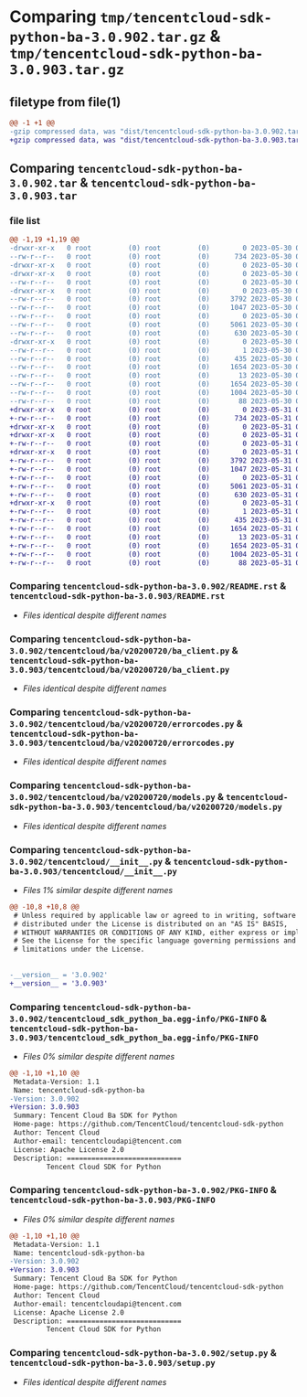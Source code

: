 # Comparing `tmp/tencentcloud-sdk-python-ba-3.0.902.tar.gz` & `tmp/tencentcloud-sdk-python-ba-3.0.903.tar.gz`

## filetype from file(1)

```diff
@@ -1 +1 @@
-gzip compressed data, was "dist/tencentcloud-sdk-python-ba-3.0.902.tar", last modified: Tue May 30 00:15:24 2023, max compression
+gzip compressed data, was "dist/tencentcloud-sdk-python-ba-3.0.903.tar", last modified: Wed May 31 02:01:57 2023, max compression
```

## Comparing `tencentcloud-sdk-python-ba-3.0.902.tar` & `tencentcloud-sdk-python-ba-3.0.903.tar`

### file list

```diff
@@ -1,19 +1,19 @@
-drwxr-xr-x   0 root         (0) root         (0)        0 2023-05-30 00:15:24.000000 tencentcloud-sdk-python-ba-3.0.902/
--rw-r--r--   0 root         (0) root         (0)      734 2023-05-30 00:15:23.000000 tencentcloud-sdk-python-ba-3.0.902/README.rst
-drwxr-xr-x   0 root         (0) root         (0)        0 2023-05-30 00:15:24.000000 tencentcloud-sdk-python-ba-3.0.902/tencentcloud/
-drwxr-xr-x   0 root         (0) root         (0)        0 2023-05-30 00:15:24.000000 tencentcloud-sdk-python-ba-3.0.902/tencentcloud/ba/
--rw-r--r--   0 root         (0) root         (0)        0 2023-05-30 00:15:23.000000 tencentcloud-sdk-python-ba-3.0.902/tencentcloud/ba/__init__.py
-drwxr-xr-x   0 root         (0) root         (0)        0 2023-05-30 00:15:24.000000 tencentcloud-sdk-python-ba-3.0.902/tencentcloud/ba/v20200720/
--rw-r--r--   0 root         (0) root         (0)     3792 2023-05-30 00:15:23.000000 tencentcloud-sdk-python-ba-3.0.902/tencentcloud/ba/v20200720/ba_client.py
--rw-r--r--   0 root         (0) root         (0)     1047 2023-05-30 00:15:23.000000 tencentcloud-sdk-python-ba-3.0.902/tencentcloud/ba/v20200720/errorcodes.py
--rw-r--r--   0 root         (0) root         (0)        0 2023-05-30 00:15:23.000000 tencentcloud-sdk-python-ba-3.0.902/tencentcloud/ba/v20200720/__init__.py
--rw-r--r--   0 root         (0) root         (0)     5061 2023-05-30 00:15:23.000000 tencentcloud-sdk-python-ba-3.0.902/tencentcloud/ba/v20200720/models.py
--rw-r--r--   0 root         (0) root         (0)      630 2023-05-30 00:15:23.000000 tencentcloud-sdk-python-ba-3.0.902/tencentcloud/__init__.py
-drwxr-xr-x   0 root         (0) root         (0)        0 2023-05-30 00:15:24.000000 tencentcloud-sdk-python-ba-3.0.902/tencentcloud_sdk_python_ba.egg-info/
--rw-r--r--   0 root         (0) root         (0)        1 2023-05-30 00:15:24.000000 tencentcloud-sdk-python-ba-3.0.902/tencentcloud_sdk_python_ba.egg-info/dependency_links.txt
--rw-r--r--   0 root         (0) root         (0)      435 2023-05-30 00:15:24.000000 tencentcloud-sdk-python-ba-3.0.902/tencentcloud_sdk_python_ba.egg-info/SOURCES.txt
--rw-r--r--   0 root         (0) root         (0)     1654 2023-05-30 00:15:24.000000 tencentcloud-sdk-python-ba-3.0.902/tencentcloud_sdk_python_ba.egg-info/PKG-INFO
--rw-r--r--   0 root         (0) root         (0)       13 2023-05-30 00:15:24.000000 tencentcloud-sdk-python-ba-3.0.902/tencentcloud_sdk_python_ba.egg-info/top_level.txt
--rw-r--r--   0 root         (0) root         (0)     1654 2023-05-30 00:15:24.000000 tencentcloud-sdk-python-ba-3.0.902/PKG-INFO
--rw-r--r--   0 root         (0) root         (0)     1004 2023-05-30 00:15:23.000000 tencentcloud-sdk-python-ba-3.0.902/setup.py
--rw-r--r--   0 root         (0) root         (0)       88 2023-05-30 00:15:24.000000 tencentcloud-sdk-python-ba-3.0.902/setup.cfg
+drwxr-xr-x   0 root         (0) root         (0)        0 2023-05-31 02:01:57.000000 tencentcloud-sdk-python-ba-3.0.903/
+-rw-r--r--   0 root         (0) root         (0)      734 2023-05-31 02:01:57.000000 tencentcloud-sdk-python-ba-3.0.903/README.rst
+drwxr-xr-x   0 root         (0) root         (0)        0 2023-05-31 02:01:57.000000 tencentcloud-sdk-python-ba-3.0.903/tencentcloud/
+drwxr-xr-x   0 root         (0) root         (0)        0 2023-05-31 02:01:57.000000 tencentcloud-sdk-python-ba-3.0.903/tencentcloud/ba/
+-rw-r--r--   0 root         (0) root         (0)        0 2023-05-31 02:01:57.000000 tencentcloud-sdk-python-ba-3.0.903/tencentcloud/ba/__init__.py
+drwxr-xr-x   0 root         (0) root         (0)        0 2023-05-31 02:01:57.000000 tencentcloud-sdk-python-ba-3.0.903/tencentcloud/ba/v20200720/
+-rw-r--r--   0 root         (0) root         (0)     3792 2023-05-31 02:01:57.000000 tencentcloud-sdk-python-ba-3.0.903/tencentcloud/ba/v20200720/ba_client.py
+-rw-r--r--   0 root         (0) root         (0)     1047 2023-05-31 02:01:57.000000 tencentcloud-sdk-python-ba-3.0.903/tencentcloud/ba/v20200720/errorcodes.py
+-rw-r--r--   0 root         (0) root         (0)        0 2023-05-31 02:01:57.000000 tencentcloud-sdk-python-ba-3.0.903/tencentcloud/ba/v20200720/__init__.py
+-rw-r--r--   0 root         (0) root         (0)     5061 2023-05-31 02:01:57.000000 tencentcloud-sdk-python-ba-3.0.903/tencentcloud/ba/v20200720/models.py
+-rw-r--r--   0 root         (0) root         (0)      630 2023-05-31 02:01:57.000000 tencentcloud-sdk-python-ba-3.0.903/tencentcloud/__init__.py
+drwxr-xr-x   0 root         (0) root         (0)        0 2023-05-31 02:01:57.000000 tencentcloud-sdk-python-ba-3.0.903/tencentcloud_sdk_python_ba.egg-info/
+-rw-r--r--   0 root         (0) root         (0)        1 2023-05-31 02:01:57.000000 tencentcloud-sdk-python-ba-3.0.903/tencentcloud_sdk_python_ba.egg-info/dependency_links.txt
+-rw-r--r--   0 root         (0) root         (0)      435 2023-05-31 02:01:57.000000 tencentcloud-sdk-python-ba-3.0.903/tencentcloud_sdk_python_ba.egg-info/SOURCES.txt
+-rw-r--r--   0 root         (0) root         (0)     1654 2023-05-31 02:01:57.000000 tencentcloud-sdk-python-ba-3.0.903/tencentcloud_sdk_python_ba.egg-info/PKG-INFO
+-rw-r--r--   0 root         (0) root         (0)       13 2023-05-31 02:01:57.000000 tencentcloud-sdk-python-ba-3.0.903/tencentcloud_sdk_python_ba.egg-info/top_level.txt
+-rw-r--r--   0 root         (0) root         (0)     1654 2023-05-31 02:01:57.000000 tencentcloud-sdk-python-ba-3.0.903/PKG-INFO
+-rw-r--r--   0 root         (0) root         (0)     1004 2023-05-31 02:01:57.000000 tencentcloud-sdk-python-ba-3.0.903/setup.py
+-rw-r--r--   0 root         (0) root         (0)       88 2023-05-31 02:01:57.000000 tencentcloud-sdk-python-ba-3.0.903/setup.cfg
```

### Comparing `tencentcloud-sdk-python-ba-3.0.902/README.rst` & `tencentcloud-sdk-python-ba-3.0.903/README.rst`

 * *Files identical despite different names*

### Comparing `tencentcloud-sdk-python-ba-3.0.902/tencentcloud/ba/v20200720/ba_client.py` & `tencentcloud-sdk-python-ba-3.0.903/tencentcloud/ba/v20200720/ba_client.py`

 * *Files identical despite different names*

### Comparing `tencentcloud-sdk-python-ba-3.0.902/tencentcloud/ba/v20200720/errorcodes.py` & `tencentcloud-sdk-python-ba-3.0.903/tencentcloud/ba/v20200720/errorcodes.py`

 * *Files identical despite different names*

### Comparing `tencentcloud-sdk-python-ba-3.0.902/tencentcloud/ba/v20200720/models.py` & `tencentcloud-sdk-python-ba-3.0.903/tencentcloud/ba/v20200720/models.py`

 * *Files identical despite different names*

### Comparing `tencentcloud-sdk-python-ba-3.0.902/tencentcloud/__init__.py` & `tencentcloud-sdk-python-ba-3.0.903/tencentcloud/__init__.py`

 * *Files 1% similar despite different names*

```diff
@@ -10,8 +10,8 @@
 # Unless required by applicable law or agreed to in writing, software
 # distributed under the License is distributed on an "AS IS" BASIS,
 # WITHOUT WARRANTIES OR CONDITIONS OF ANY KIND, either express or implied.
 # See the License for the specific language governing permissions and
 # limitations under the License.
 
 
-__version__ = '3.0.902'
+__version__ = '3.0.903'
```

### Comparing `tencentcloud-sdk-python-ba-3.0.902/tencentcloud_sdk_python_ba.egg-info/PKG-INFO` & `tencentcloud-sdk-python-ba-3.0.903/tencentcloud_sdk_python_ba.egg-info/PKG-INFO`

 * *Files 0% similar despite different names*

```diff
@@ -1,10 +1,10 @@
 Metadata-Version: 1.1
 Name: tencentcloud-sdk-python-ba
-Version: 3.0.902
+Version: 3.0.903
 Summary: Tencent Cloud Ba SDK for Python
 Home-page: https://github.com/TencentCloud/tencentcloud-sdk-python
 Author: Tencent Cloud
 Author-email: tencentcloudapi@tencent.com
 License: Apache License 2.0
 Description: ============================
         Tencent Cloud SDK for Python
```

### Comparing `tencentcloud-sdk-python-ba-3.0.902/PKG-INFO` & `tencentcloud-sdk-python-ba-3.0.903/PKG-INFO`

 * *Files 0% similar despite different names*

```diff
@@ -1,10 +1,10 @@
 Metadata-Version: 1.1
 Name: tencentcloud-sdk-python-ba
-Version: 3.0.902
+Version: 3.0.903
 Summary: Tencent Cloud Ba SDK for Python
 Home-page: https://github.com/TencentCloud/tencentcloud-sdk-python
 Author: Tencent Cloud
 Author-email: tencentcloudapi@tencent.com
 License: Apache License 2.0
 Description: ============================
         Tencent Cloud SDK for Python
```

### Comparing `tencentcloud-sdk-python-ba-3.0.902/setup.py` & `tencentcloud-sdk-python-ba-3.0.903/setup.py`

 * *Files identical despite different names*

